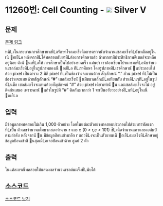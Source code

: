 # 11260번: Cell Counting - <img src="https://static.solved.ac/tier_small/6.svg" style="height:20px" /> Silver V

<!-- performance -->

<!-- 문제 제출 후 깃허브에 푸시를 했을 때 제출한 코드의 성능이 입력될 공간입니다.-->

<!-- end -->

## 문제

[문제 링크](https://boj.kr/11260)


<p>หนึLงในกระบวนการศึกษายาเพืLอรักษาโรคมะเร็งคือการตรวจนับจํานวนเซลมะเร็งทีLยังเหลืออยู่ในเนื อเยืLอ หลังจากทีLได้ทดสอบกับยาทีLต้องการศึกษาแล้ว ถ้าหากยามีประสิทธิภาพดีเซลล์จะเหลืออยู่น้อย ดังนั นเพืLอให้ การศึกษาเป็นไปอย่างรวดเร็ว แม่นยํา เราต้องเขียนโปรแกรมเพืLอนับจํานวนเซลล์มะเร็งทีLอยู่ในรูปภาพของเนื อเยืLอ ทีLเราศึกษา โดยรูปภาพทีLเราศึกษานั นประกอบไปด้วย pixel เป็นตาราง 2 มิติ pixel ทีLเป็นช่องว่างจะแทนด้วย สัญลักษณ์ “.” ส่วน pixel ทีLไม่เป็นช่องว่างจะแทนด้วยสัญลักษณ์ “#” เซลล์มะเร็งนั นมีขนาดเล็กเมืLอเทียบกับ ส่วนอืLนๆทีLอยู่ในรูป นัLนคือ เซลล์มะเร็งจะแทนด้วยสัญลักษณ์ “#” ด้วย pixel เดียวเท่านั น และเซลล์มะเร็งจะไม่ อยู่ติดกันเสมอ เพราะฉะนั นถ้าในรูปมี “#” ติดกันมากกว่า 1 จะเป็นอวัยวะอย่างอืLนทีLอยู่ในเนื อเยืLอ</p>



## 입력


<p>มีข้อมูลภาพทดสอบไม่เกิน 1,000 ตัวอย่าง โดยในแต่ละตัวอย่างทดสอบประกอบไปด้วยบรรทัดแรกทีLเป็น ตัวเลขจํานวนเต็มบวกสองจํานวน r และ c (0 &lt; r,c &lt; 101) ซึLงคือจํานวนแถวและคอลัมป์ ตามลําดับ หลังจากนั น มีข้อมูลป้อนเข้ามาอีก r แถวซึLงจะเป็นตัวแทนเนื อเยืLอมะเร็งทีLศึกษาอยู่ ข้อมูลป้อนเข้าสิ นสุดเมืLอเจอป้อนเข้าด้วย ศูนย์ 2 ตัว</p>



## 출력


<p>ในแต่ละกรณีทดสอบให้แสดงผลจํานวนเซลล์มะเร็งทีLนับได้</p>



## 소스코드

[소스코드 보기](Cell%20Counting.cpp)
